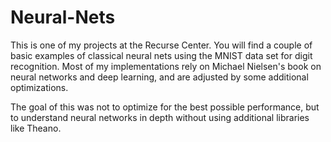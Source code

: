 # Neural-Nets
This is one of my projects at the Recurse Center. You will find a couple of basic examples of classical neural nets using the MNIST data set for digit recognition. 
Most of my implementations rely on Michael Nielsen's book on neural networks and deep learning, and are adjusted by some additional optimizations.

The goal of this was not to optimize for the best possible performance, but to understand neural networks in depth without using additional libraries like Theano. 

